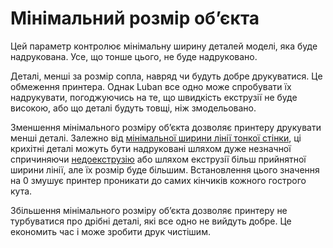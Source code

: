 Мінімальний розмір обʼєкта
====

Цей параметр контролює мінімальну ширину деталей моделі, яка буде надрукована. Усе, що тонше цього, не буде надруковано.

Деталі, менші за розмір сопла, навряд чи будуть добре друкуватися. Це обмеження принтера. Однак Luban все одно може спробувати їх надрукувати, погоджуючись на те, що швидкість екструзії не буде високою, або що деталі будуть товщі, ніж змодельовано.

Зменшення мінімального розміру обʼєкта дозволяє принтеру друкувати менші деталі. Залежно від [мінімальної ширини лінії тонкої стінки](min_bead_width.md), ці крихітні деталі можуть бути надруковані шляхом дуже незначної спричиняючи [недоекструзію](../troubleshooting/underextrusion.md) або шляхом екструзії більш прийнятної ширини лінії, але їх розмір буде більшим. Встановлення цього значення на 0 змушує принтер проникати до самих кінчиків кожного гострого кута.

Збільшення мінімального розміру обʼєкта дозволяє принтеру не турбуватися про дрібні деталі, які все одно не вийдуть добре. Це економить час і може зробити друк чистішим.
